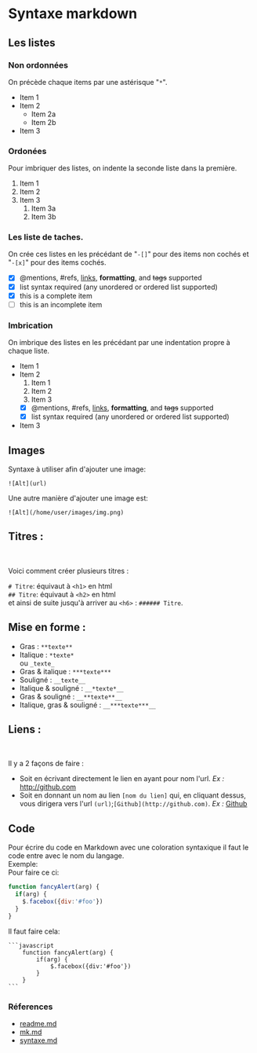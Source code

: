 
# Syntaxe markdown

## Les listes

### Non ordonnées

On précède chaque items par une astérisque "`*`".

* Item 1
* Item 2
  * Item 2a
  * Item 2b
* Item 3

### Ordonées

Pour imbriquer des listes, on indente la seconde liste dans la première.  

1. Item 1
1. Item 2
1. Item 3
   1. Item 3a
   1. Item 3b

### Les liste de taches.

On crée ces listes en les précédant de "`-[]`" pour des items non cochés et "`-[x]`" pour des items cochés.

- [x] @mentions, #refs, [links](), **formatting**, and <del>tags</del> supported
- [x] list syntax required (any unordered or ordered list supported)
- [x] this is a complete item
- [ ] this is an incomplete item

### Imbrication

On imbrique des listes en les précédant par une indentation propre à chaque liste.

* Item 1
* Item 2
  1. Item 1
  1. Item 2
  1. Item 3
    - [x] @mentions, #refs, [links](), **formatting**, and <del>tags</del> supported
    - [x] list syntax required (any unordered or ordered list supported)
* Item 3  

## Images  

Syntaxe à utiliser afin d'ajouter une image:  

`![Alt](url)`  

Une autre manière d'ajouter une image est:  

`![Alt](/home/user/images/img.png)`  

## Titres :
<br>

Voici comment créer plusieurs titres :<br>


`# Titre`: équivaut à `<h1>` en html <br>
`## Titre`: équivaut à `<h2>` en html<br>
et ainsi de suite jusqu'à arriver au `<h6>` : `###### Titre`.
<br>

## Mise en forme :<br>


* Gras : ``**texte**``<br>
* Italique : ``*texte*``<br>
      ou      `_texte_`<br>
* Gras & italique : ``***texte***``<br>
* Souligné : `__texte__`<br>
* Italique & souligné : `__*texte*__`
* Gras & souligné : `__**texte**__`
* Italique, gras & souligné : `__***texte***__`

## Liens :
<br>

Il y a 2 façons de faire :
* Soit en écrivant directement le lien en ayant pour nom l'url. *Ex :* http://github.com
* Soit en donnant un nom au lien `[nom du lien]` qui, en cliquant dessus, vous dirigera vers l'url `(url)`;`[Github](http://github.com)`. *Ex :* [Github](http://github.com)

## Code
Pour écrire du code en Markdown avec une coloration syntaxique il faut le code entre avec le nom du langage. <br>
Exemple: <br>
Pour faire ce ci:
```javascript
function fancyAlert(arg) {
  if(arg) {
    $.facebox({div:'#foo'})
  }
}
```
Il faut faire cela:

    ```javascript
        function fancyAlert(arg) {
            if(arg) {
                $.facebox({div:'#foo'})
            }
        }
    ```
### Réferences
* [readme.md](readme.md)
* [mk.md](mk.md)
* [syntaxe.md](syntaxe.md)
